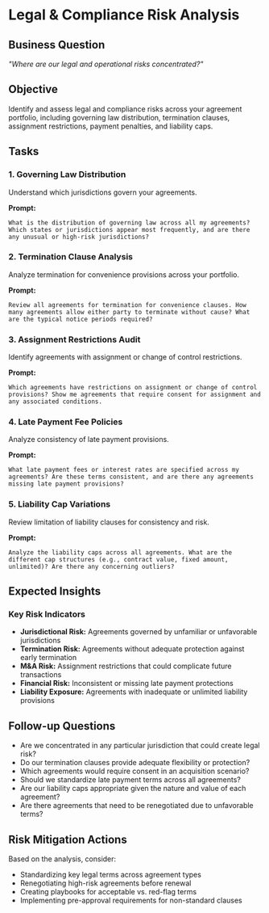 # Legal & Compliance Risk Analysis

## Business Question
*"Where are our legal and operational risks concentrated?"*

## Objective
Identify and assess legal and compliance risks across your agreement portfolio, including governing law distribution, termination clauses, assignment restrictions, payment penalties, and liability caps.

## Tasks

### 1. Governing Law Distribution
Understand which jurisdictions govern your agreements.

**Prompt:**
```
What is the distribution of governing law across all my agreements? Which states or jurisdictions appear most frequently, and are there any unusual or high-risk jurisdictions?
```

### 2. Termination Clause Analysis
Analyze termination for convenience provisions across your portfolio.

**Prompt:**
```
Review all agreements for termination for convenience clauses. How many agreements allow either party to terminate without cause? What are the typical notice periods required?
```

### 3. Assignment Restrictions Audit
Identify agreements with assignment or change of control restrictions.

**Prompt:**
```
Which agreements have restrictions on assignment or change of control provisions? Show me agreements that require consent for assignment and any associated conditions.
```

### 4. Late Payment Fee Policies
Analyze consistency of late payment provisions.

**Prompt:**
```
What late payment fees or interest rates are specified across my agreements? Are these terms consistent, and are there any agreements missing late payment provisions?
```

### 5. Liability Cap Variations
Review limitation of liability clauses for consistency and risk.

**Prompt:**
```
Analyze the liability caps across all agreements. What are the different cap structures (e.g., contract value, fixed amount, unlimited)? Are there any concerning outliers?
```

## Expected Insights

### Key Risk Indicators

- **Jurisdictional Risk:** Agreements governed by unfamiliar or unfavorable jurisdictions
- **Termination Risk:** Agreements without adequate protection against early termination
- **M&A Risk:** Assignment restrictions that could complicate future transactions
- **Financial Risk:** Inconsistent or missing late payment protections
- **Liability Exposure:** Agreements with inadequate or unlimited liability provisions

## Follow-up Questions

- Are we concentrated in any particular jurisdiction that could create legal risk?
- Do our termination clauses provide adequate flexibility or protection?
- Which agreements would require consent in an acquisition scenario?
- Should we standardize late payment terms across all agreements?
- Are our liability caps appropriate given the nature and value of each agreement?
- Are there agreements that need to be renegotiated due to unfavorable terms?

## Risk Mitigation Actions

Based on the analysis, consider:
- Standardizing key legal terms across agreement types
- Renegotiating high-risk agreements before renewal
- Creating playbooks for acceptable vs. red-flag terms
- Implementing pre-approval requirements for non-standard clauses
